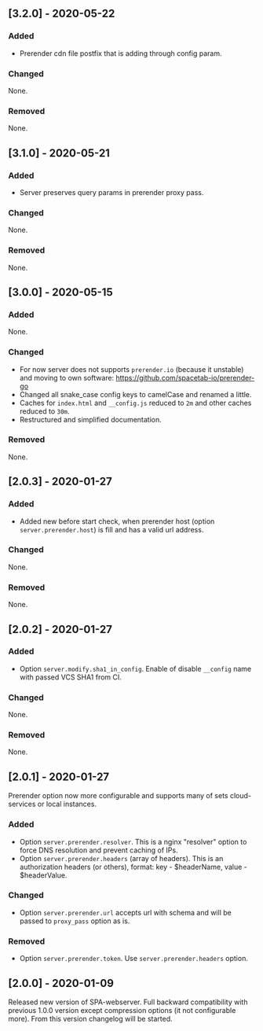 ## [3.2.0] - 2020-05-22

### Added

* Prerender cdn file postfix that is adding through config param.

### Changed

None.

### Removed

None.

## [3.1.0] - 2020-05-21

### Added

* Server preserves query params in prerender proxy pass.

### Changed

None.

### Removed

None.

## [3.0.0] - 2020-05-15

### Added

None.

### Changed

* For now server does not supports `prerender.io` (because it unstable) and moving to own software: https://github.com/spacetab-io/prerender-go
* Changed all snake_case config keys to camelCase and renamed a little.
* Caches for `index.html` and `__config.js` reduced to `2m` and other caches reduced to `30m`.
* Restructured and simplified documentation.

### Removed

None.

## [2.0.3] - 2020-01-27

### Added

- Added new before start check, when prerender host (option `server.prerender.host`) is fill and has a valid url address.

### Changed

None.

### Removed

None.

## [2.0.2] - 2020-01-27

### Added

- Option `server.modify.sha1_in_config`. Enable of disable `__config` name with passed VCS SHA1 from CI.

### Changed

None.

### Removed

None.

## [2.0.1] - 2020-01-27

Prerender option now more configurable and supports many of sets
cloud-services or local instances.

### Added

- Option `server.prerender.resolver`. This is a nginx "resolver" option to force DNS resolution and prevent caching of IPs.
- Option `server.prerender.headers` (array of headers). This is an authorization headers (or others), format: key - $headerName, value - $headerValue.

### Changed

- Option `server.prerender.url` accepts url with schema and will be passed to `proxy_pass` option as is.

### Removed

- Option `server.prerender.token`. Use `server.prerender.headers` option.


## [2.0.0] - 2020-01-09

Released new version of SPA-webserver.
Full backward compatibility with previous 1.0.0 version except
compression options (it not configurable more). From this version
changelog will be started.

